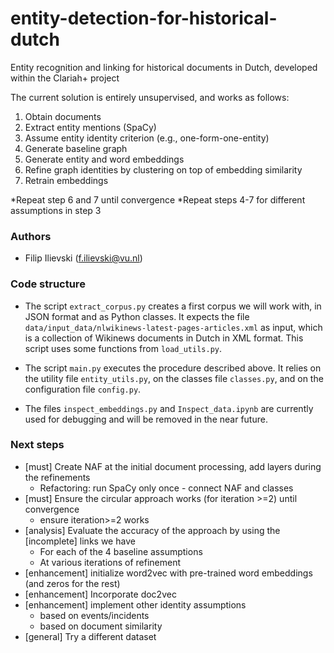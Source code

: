 # entity-detection-for-historical-dutch

Entity recognition and linking for historical documents in Dutch, developed within the Clariah+ project

The current solution is entirely unsupervised, and works as follows:
1. Obtain documents
2. Extract entity mentions (SpaCy)
3. Assume entity identity criterion (e.g., one-form-one-entity)
4. Generate baseline graph
5. Generate entity and word embeddings
6. Refine graph identities by clustering on top of embedding similarity
7. Retrain embeddings

\*Repeat step 6 and 7 until convergence
\*Repeat steps 4-7 for different assumptions in step 3

### Authors

* Filip Ilievski (f.ilievski@vu.nl)

### Code structure

* The script `extract_corpus.py` creates a first corpus we will work with, in JSON format and as Python classes. It expects the file `data/input_data/nlwikinews-latest-pages-articles.xml` as input, which is a collection of Wikinews documents in Dutch in XML format. This script uses some functions from `load_utils.py`.

* The script `main.py` executes the procedure described above. It relies on the utility file `entity_utils.py`, on the classes file `classes.py`, and on the configuration file `config.py`.

* The files `inspect_embeddings.py` and `Inspect_data.ipynb` are currently used for debugging and will be removed in the near future.

### Next steps

* [must] Create NAF at the initial document processing, add layers during the refinements
    * Refactoring: run SpaCy only once - connect NAF and classes
* [must] Ensure the circular approach works (for iteration >=2) until convergence
    * ensure iteration>=2 works
* [analysis] Evaluate the accuracy of the approach by using the [incomplete] links we have
    * For each of the 4 baseline assumptions
    * At various iterations of refinement
* [enhancement] initialize word2vec with pre-trained word embeddings (and zeros for the rest)
* [enhancement] Incorporate doc2vec
* [enhancement] implement other identity assumptions 
    * based on events/incidents 
    * based on document similarity
* [general] Try a different dataset
